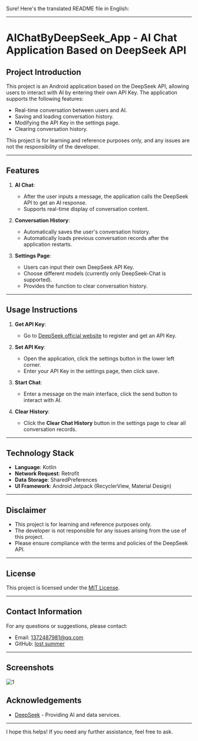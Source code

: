 Sure! Here's the translated README file in English:

---

# AIChatByDeepSeek_App - AI Chat Application Based on DeepSeek API

## Project Introduction
This project is an Android application based on the DeepSeek API, allowing users to interact with AI by entering their own API Key. The application supports the following features:
- Real-time conversation between users and AI.
- Saving and loading conversation history.
- Modifying the API Key in the settings page.
- Clearing conversation history.

This project is for learning and reference purposes only, and any issues are not the responsibility of the developer.

---

## Features
1. **AI Chat**:
   - After the user inputs a message, the application calls the DeepSeek API to get an AI response.
   - Supports real-time display of conversation content.

2. **Conversation History**:
   - Automatically saves the user's conversation history.
   - Automatically loads previous conversation records after the application restarts.

3. **Settings Page**:
   - Users can input their own DeepSeek API Key.
   - Choose different models (currently only DeepSeek-Chat is supported).
   - Provides the function to clear conversation history.

---

## Usage Instructions
1. **Get API Key**:
   - Go to [DeepSeek official website](https://www.deepseek.com) to register and get an API Key.

2. **Set API Key**:
   - Open the application, click the settings button in the lower left corner.
   - Enter your API Key in the settings page, then click save.

3. **Start Chat**:
   - Enter a message on the main interface, click the send button to interact with AI.

4. **Clear History**:
   - Click the **Clear Chat History** button in the settings page to clear all conversation records.

---

## Technology Stack
- **Language**: Kotlin
- **Network Request**: Retrofit
- **Data Storage**: SharedPreferences
- **UI Framework**: Android Jetpack (RecyclerView, Material Design)

---

## Disclaimer
- This project is for learning and reference purposes only.
- The developer is not responsible for any issues arising from the use of this project.
- Please ensure compliance with the terms and policies of the DeepSeek API.

---

## License
This project is licensed under the [MIT License](LICENSE).

---

## Contact Information
For any questions or suggestions, please contact:
- Email: 1372487981@qq.com
- GitHub: [lost summer](https://github.com/driohcker)

---

## Screenshots
![1](https://github.com/user-attachments/assets/8592b4b2-c760-465c-9e31-0d0ef8306c11)

## Acknowledgements

- [DeepSeek](https://www.deepseek.com) - Providing AI and data services.

---

I hope this helps! If you need any further assistance, feel free to ask.
